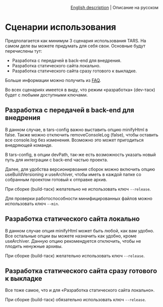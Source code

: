 <p align="right">
<a href="../en/scenarios.md">English description</a> | Описание на русском
</p>

# Сценарии использования

Предполагается как минимум 3 сценария использования TARS. На самом деле вы можете придумать для себя свои. Основные будут перечислены тут:

* Разработка с передачей в back-end для внедрения.
* Разработка статического сайта локально.
* Разработка статического сайта сразу готового к выкладке.

Больше информации можно получить из [FAQ](faq.md).

Во всех сценариях имеется в виду, что режим «разработка» (dev-таск) будет с любыми доступными ключами.


## Разработка с передачей в back-end для внедрения

В данном случае, в tars-config важно выставить опцию minifyHtml в false. Также можно отключить removeConsoleLog (false), чтобы оставить все console.log без изменения. Возможно это может пригодиться внедряющей команде.

В tars-config, в опции devPath, так-же есть возможность указать новый путь для интеграции с back-end частью проекта.

Далее, для удобства версионирвоания сборок можно включить опцию useBuildVersioning и useArchiver, чтобы иметь в каждой папке со собранным проектом готовый к отправке архив.

При сборке (build-таск) желательно не использовать ключ `--release`.

Для проверки работоспособности минифицированных файлов можно использовать ключ `--min`. 


## Разработка статического сайта локально

В данном случае опция minifyHtml может быть любой, как вам удобно. Все остальные опции вы можете назначить как удобно, кроме useArchiver. Данную опцию рекомендуется отключить, чтобы не плодить ненужные архивы.

При сборке (build-таск) желательно использовать ключ `--release`.


## Разработка статического сайта сразу готового к выкладке

Все тоже самое, что и для «Разработка статического сайта локально».

При сборке (build-таск) обязательно использовать ключ `--release`.

